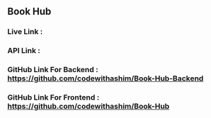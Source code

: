 ## Book Hub 
### Live Link : 
### API Link :

### GitHub Link For Backend : https://github.com/codewithashim/Book-Hub-Backend
### GitHub Link For Frontend :  https://github.com/codewithashim/Book-Hub

